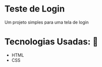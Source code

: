 # Teste de Login
Um projeto simples para uma tela de login

# Tecnologias Usadas: :book:
- HTML
- CSS
